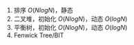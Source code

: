 1. 排序 $O(NlogN)$，静态
2. 二叉堆，初始化 $O(NlogN)$，动态 $O(logN)$
3. 平衡树，初始化 $O(NlogN)$，动态 $O(logN)$
4. Fenwick Tree/BIT